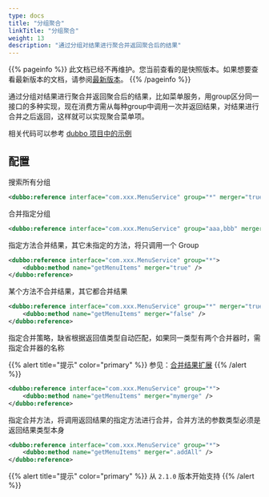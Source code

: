 ```yaml
---
type: docs
title: "分组聚合"
linkTitle: "分组聚合"
weight: 13
description: "通过分组对结果进行聚合并返回聚合后的结果"
---
```


{{% pageinfo %}} 此文档已经不再维护。您当前查看的是快照版本。如果想要查看最新版本的文档，请参阅[最新版本](/zh/docs3-v2/java-sdk/advanced-features-and-usage/rpc/group-merger/)。
{{% /pageinfo %}}

通过分组对结果进行聚合并返回聚合后的结果，比如菜单服务，用group区分同一接口的多种实现，现在消费方需从每种group中调用一次并返回结果，对结果进行合并之后返回，这样就可以实现聚合菜单项。  

相关代码可以参考 [dubbo 项目中的示例](https://github.com/apache/dubbo-samples/tree/master/dubbo-samples-merge)

## 配置

搜索所有分组

```xml
<dubbo:reference interface="com.xxx.MenuService" group="*" merger="true" />
```

合并指定分组

```xml
<dubbo:reference interface="com.xxx.MenuService" group="aaa,bbb" merger="true" />
```

指定方法合并结果，其它未指定的方法，将只调用一个 Group

```xml
<dubbo:reference interface="com.xxx.MenuService" group="*">
    <dubbo:method name="getMenuItems" merger="true" />
</dubbo:reference>
```

某个方法不合并结果，其它都合并结果

```xml
<dubbo:reference interface="com.xxx.MenuService" group="*" merger="true">
    <dubbo:method name="getMenuItems" merger="false" />
</dubbo:reference>
```

指定合并策略，缺省根据返回值类型自动匹配，如果同一类型有两个合并器时，需指定合并器的名称

{{% alert title="提示" color="primary" %}}
参见：[合并结果扩展](../../../docsv2.7/dev/impls/merger/)
{{% /alert %}}

```xml
<dubbo:reference interface="com.xxx.MenuService" group="*">
    <dubbo:method name="getMenuItems" merger="mymerge" />
</dubbo:reference>
```

指定合并方法，将调用返回结果的指定方法进行合并，合并方法的参数类型必须是返回结果类型本身

```xml
<dubbo:reference interface="com.xxx.MenuService" group="*">
    <dubbo:method name="getMenuItems" merger=".addAll" />
</dubbo:reference>
```


{{% alert title="提示" color="primary" %}}
从 `2.1.0` 版本开始支持
{{% /alert %}}

